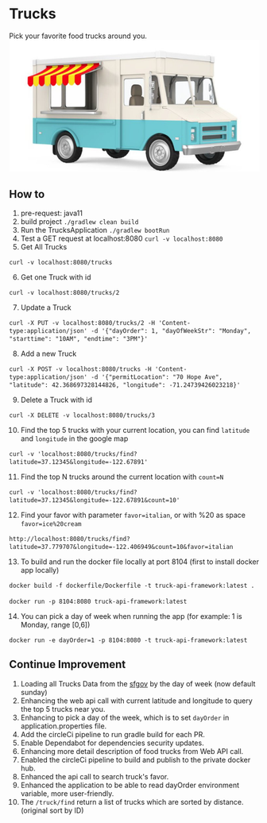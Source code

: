 # Trucks
Pick your favorite food trucks around you.
![food truck](https://github.com/jonathan0/trucks/blob/main/foodtrucks.jpg?raw=true)

## How to
1. pre-request: java11
2. build project `./gradlew clean build`
3. Run the TrucksApplication `./gradlew bootRun`
4. Test a GET request at localhost:8080 `curl -v localhost:8080`
5. Get All Trucks
```
curl -v localhost:8080/trucks
```
6. Get one Truck with id 
```
curl -v localhost:8080/trucks/2
```
7. Update a Truck
```
curl -X PUT -v localhost:8080/trucks/2 -H 'Content-type:application/json' -d '{"dayOrder": 1, "dayOfWeekStr": "Monday", "starttime": "10AM", "endtime": "3PM"}'
```
8. Add a new Truck
```
curl -X POST -v localhost:8080/trucks -H 'Content-type:application/json' -d '{"permitLocation": "70 Hope Ave", "latitude": 42.368697328144826, "longitude": -71.24739426023218}'
```
9. Delete a Truck with id
```
curl -X DELETE -v localhost:8080/trucks/3
```
10. Find the top 5 trucks with your current location, you can find `latitude` and `longitude` in the google map
```
curl -v 'localhost:8080/trucks/find?latitude=37.12345&longitude=-122.67891'
```
11. Find the top N trucks around the current location with `count=N`
```
curl -v 'localhost:8080/trucks/find?latitude=37.12345&longitude=-122.67891&count=10'
```
12. Find your favor with parameter `favor=italian`, or with %20 as space `favor=ice%20cream`
```
http://localhost:8080/trucks/find?latitude=37.779707&longitude=-122.406949&count=10&favor=italian
```
13. To build and run the docker file locally at port 8104 (first to install docker app locally)
```
docker build -f dockerfile/Dockerfile -t truck-api-framework:latest .

docker run -p 8104:8080 truck-api-framework:latest
```
14. You can pick a day of week when running the app (for example: 1 is Monday, range \[0,6\])
```
docker run -e dayOrder=1 -p 8104:8080 -t truck-api-framework:latest
```

## Continue Improvement
1. Loading all Trucks Data from the [sfgov](https://data.sfgov.org/resource/jjew-r69b.json) by the day of week (now default sunday)
2. Enhancing the web api call with current latitude and longitude to query the top 5 trucks near you.
3. Enhancing to pick a day of the week, which is to set `dayOrder` in application.properties file.
4. Add the circleCi pipeline to run gradle build for each PR.
5. Enable Dependabot for dependencies security updates. 
6. Enhancing more detail description of food trucks from Web API call.
7. Enabled the circleCi pipeline to build and publish to the private docker hub.
8. Enhanced the api call to search truck's favor.
9. Enhanced the application to be able to read dayOrder environment variable, more user-friendly.
10. The `/truck/find` return a list of trucks which are sorted by distance. (original sort by ID)
